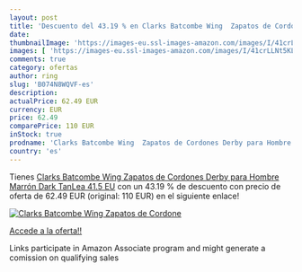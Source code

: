 ```yaml
---
layout: post
title: 'Descuento del 43.19 % en Clarks Batcombe Wing  Zapatos de Cordone'
date: 
thumbnailImage: 'https://images-eu.ssl-images-amazon.com/images/I/41crLLNt5KL._SL200_.jpg'
images: [ 'https://images-eu.ssl-images-amazon.com/images/I/41crLLNt5KL._SL200_.jpg' ]
comments: true
category: ofertas
author: ring
slug: 'B074N8WQVF-es'
description:
actualPrice: 62.49 EUR
currency: EUR
price: 62.49
comparePrice: 110 EUR
inStock: true
prodname: 'Clarks Batcombe Wing  Zapatos de Cordones Derby para Hombre  Marrón  Dark TanLea   41.5 EU'
country: 'es'
---
```


Tienes [Clarks Batcombe Wing  Zapatos de Cordones Derby para Hombre  Marrón  Dark TanLea   41.5 EU](https://www.amazon.es/dp/B074N8WQVF/?tag=tolees-21) con un 43.19 % de descuento con precio de oferta de 62.49 EUR (original: 110 EUR) en el siguiente enlace!

[![Clarks Batcombe Wing  Zapatos de Cordone](https://images-eu.ssl-images-amazon.com/images/I/41crLLNt5KL._SL200_.jpg)](https://www.amazon.es/dp/B074N8WQVF/?tag=tolees-21)

[Accede a la oferta!!](https://www.amazon.es/dp/B074N8WQVF/?tag=tolees-21)

Links participate in Amazon Associate program and might generate a comission on qualifying sales



